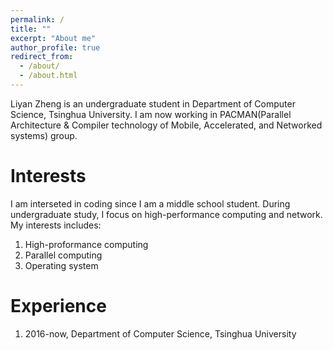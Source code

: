 ```yaml
---
permalink: /
title: ""
excerpt: "About me"
author_profile: true
redirect_from: 
  - /about/
  - /about.html
---
```

Liyan Zheng is an undergraduate student in Department of Computer Science, Tsinghua University. I am now working in PACMAN(Parallel Architecture & Compiler technology of Mobile, Accelerated, and Networked systems) group.

Interests
======
I am interseted in coding since I am a middle school student. During undergraduate study, I focus on high-performance computing and network. My interests includes:
1. High-proformance computing
1. Parallel computing
1. Operating system

Experience
======
1. 2016-now, Department of Computer Science, Tsinghua University
